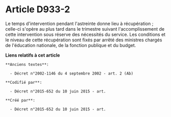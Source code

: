 # Article D933-2

Le temps d'intervention pendant l'astreinte donne lieu à récupération ; celle-ci s'opère au plus tard dans le trimestre
suivant l'accomplissement de cette intervention sous réserve des nécessités du service. Les conditions et le niveau de cette
récupération sont fixés par arrêté des ministres chargés de l'éducation nationale, de la fonction publique et du budget.

**Liens relatifs à cet article**

	**Anciens textes**:

	  - Décret n°2002-1146 du 4 septembre 2002 - art. 2 (Ab)

	**Codifié par**:

	  - Décret n°2015-652 du 10 juin 2015 - art.

	**Créé par**:

	  - Décret n°2015-652 du 10 juin 2015 - art.
